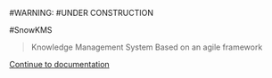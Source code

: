 
#WARNING:
#UNDER CONSTRUCTION

#SnowKMS

> Knowledge Management System
> Based on an agile framework

[Continue to documentation](https://gordarg.github.io/a_pwW1-MoEOQbXhg.html)